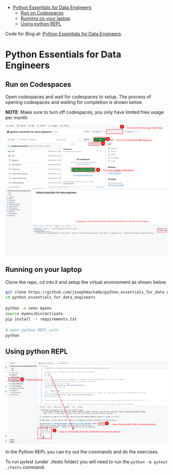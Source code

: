 

* [Python Essentials for Data Engineers](#python-essentials-for-data-engineers)
    * [Run on Codespaces](#run-on-codespaces)
    * [Running on your laptop](#running-on-your-laptop)
    * [Using python REPL](#using-python-repl)

Code for Blog at: [Python Essentials for Data Engineers](https://www.startdataengineering/post/python-for-de/).

# Python Essentials for Data Engineers 

## Run on Codespaces

Open codespaces and wait for codespaces to setup. The process of opening codespaces and waiting for completion is shown below.

**NOTE**: Make sure to turn off codespaces, you only have limited free usage per month.

![Open codespace](./assets/cs.png)
![Wait for codespace to setup](./assets/cs2.png)

## Running on your laptop

Clone the repo, cd into it and setup the virtual environment as shown below.

```bash
git clone https://github.com/josephmachado/python_essentials_for_data_engineers.git
cd python_essentials_for_data_engineers

python -m venv myenv
source myenv/bin/activate
pip install -r requirements.txt

# open python REPL with 
python
```

## Using python REPL

![REPL](./assets/repl.png)

In the Python REPL you can try out the commands and do the exercises.

To run pytest (under ./tests folder) you will need to run the `python -m pytest ./tests` command.
